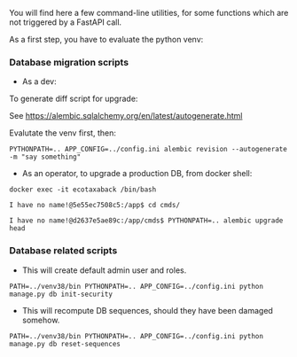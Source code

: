 You will find here a few command-line utilities, for some functions which are not triggered by a FastAPI call.

As a first step, you have to evaluate the python venv:


### Database migration scripts

* As a dev:

To generate diff script for upgrade:

See https://alembic.sqlalchemy.org/en/latest/autogenerate.html

Evalutate the venv first, then:

`PYTHONPATH=.. APP_CONFIG=../config.ini alembic revision --autogenerate -m "say something"
`
* As an operator, to upgrade a production DB, from docker shell:

```
docker exec -it ecotaxaback /bin/bash

I have no name!@5e55ec7508c5:/app$ cd cmds/

I have no name!@d2637e5ae89c:/app/cmds$ PYTHONPATH=.. alembic upgrade head
```

### Database related scripts

* This will create default admin user and roles.

`PATH=../venv38/bin PYTHONPATH=.. APP_CONFIG=../config.ini python manage.py db init-security
`

* This will recompute DB sequences, should they have been damaged somehow.

`PATH=../venv38/bin PYTHONPATH=.. APP_CONFIG=../config.ini python manage.py db reset-sequences
`
